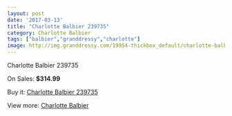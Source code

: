 ```yaml
---
layout: post
date: '2017-03-13'
title: "Charlotte Balbier 239735"
category: Charlotte Balbier
tags: ["balbier","granddressy","charlotte"]
image: http://img.granddressy.com/19954-thickbox_default/charlotte-balbier-239735.jpg
---
```

Charlotte Balbier 239735

On Sales: **$314.99**
<a href="https://www.granddressy.com/en/charlotte-balbier/18935-charlotte-balbier-239735.html"><amp-img layout="responsive" width="600" height="600" src="//img.granddressy.com/19954-thickbox_default/charlotte-balbier-239735.jpg" alt="Charlotte Balbier 239735 0" /></a>

Buy it: [Charlotte Balbier 239735](https://www.granddressy.com/en/charlotte-balbier/18935-charlotte-balbier-239735.html "Charlotte Balbier 239735")

View more: [Charlotte Balbier](https://www.granddressy.com/en/21-charlotte-balbier "Charlotte Balbier")